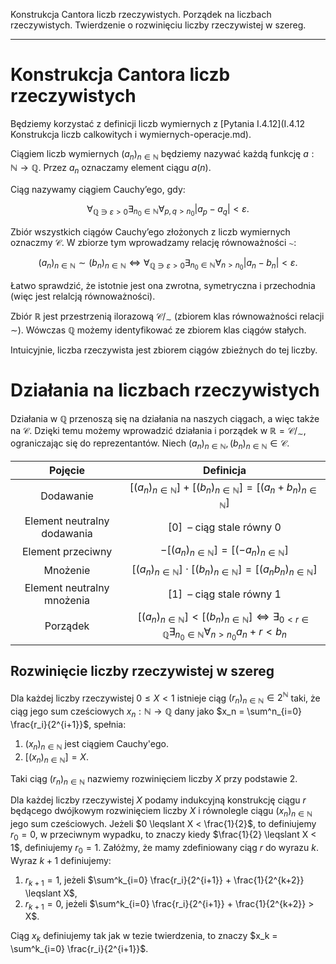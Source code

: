 Konstrukcja Cantora liczb rzeczywistych. Porządek na liczbach rzeczywistych.
Twierdzenie o rozwinięciu liczby rzeczywistej w szereg.

---

# Konstrukcja Cantora liczb rzeczywistych

Będziemy korzystać z definicji liczb wymiernych z
[Pytania I.4.12](I.4.12 Konstrukcja liczb calkowitych i wymiernych-operacje.md).

Ciągiem liczb wymiernych $(a_n)_{n\in\mathbb{N}}$ będziemy nazywać każdą funkcję $a: \mathbb{N} \rightarrow \mathbb{Q}$. Przez $a_n$ oznaczamy element ciągu $a(n)$.

Ciąg nazywamy ciągiem Cauchy’ego, gdy:

$$\forall_{\mathbb{Q}\ni\varepsilon>0}\exists_{n_0\in\mathbb{N}}\forall_{p,q>n_0}|a_p-a_q|<\varepsilon.$$

Zbiór wszystkich ciągów Cauchy’ego złożonych z liczb wymiernych oznaczmy $\mathcal{C}$. W zbiorze tym wprowadzamy relację równoważności $\sim$:

$$(a_n)_{n\in\mathbb{N}} \sim (b_n)_{n\in\mathbb{N}} \iff \forall_{\mathbb{Q}\ni\varepsilon>0}\exists_{n_0\in\mathbb{N}}\forall_{n>n_0}|a_n-b_n|<\varepsilon.$$

Łatwo sprawdzić, że istotnie jest ona zwrotna, symetryczna i przechodnia (więc jest relalcją równoważności).

Zbiór $\mathbb{R}$ jest przestrzenią ilorazową $\mathcal{C}/_{\sim}$ (zbiorem klas równoważności relacji $\sim$).
Wówczas $\mathbb{Q}$ możemy identyfikować ze zbiorem klas ciągów stałych.

Intuicyjnie, liczba rzeczywista jest zbiorem ciągów zbieżnych do tej liczby.

# Działania na liczbach rzeczywistych

Działania w $\mathbb{Q}$ przenoszą się na działania na naszych ciągach, a więc także na $\mathcal{C}$. Dzięki temu możemy wprowadzić działania i porządek w $\mathbb{R}=\mathcal{C}/_{\sim}$, ograniczając się do reprezentantów. Niech $(a_n)_{n\in\mathbb{N}}, (b_n)_{n\in\mathbb{N}} \in\mathcal{C}$.

|Pojęcie|Definicja|
|:-----:|:-------:|
| Dodawanie |$[(a_n)_{n\in\mathbb{N}}]+[(b_n)_{n\in\mathbb{N}}]=[(a_n+b_n)_{n\in\mathbb{N}}]$ |
| Element neutralny dodawania | $[0]\;$ – ciąg stale równy $0$ |
| Element przeciwny | $-[(a_n)_{n\in\mathbb{N}}]=[(-a_n)_{n\in\mathbb{N}}]$ |
| Mnożenie | $[(a_n)_{n\in\mathbb{N}}]\cdot [(b_n)_{n\in\mathbb{N}}]=[(a_nb_n)_{n\in\mathbb{N}}]$ |
| Element neutralny mnożenia | $[1]\;$ – ciąg stale równy $1$ |
| Porządek | $[(a_n)_{n\in\mathbb{N}}]<[(b_n)_{n\in\mathbb{N}}] \iff \exists_{0<r\in\mathbb{Q}}\exists_{n_0\in\mathbb{N}}\forall_{n>n_0}a_n+r<b_n$ |

## Rozwinięcie liczby rzeczywistej w szereg

Dla każdej liczby rzeczywistej $0 \leqslant X < 1$ istnieje ciąg $(r_n)_{n\in\mathbb{N}} \in 2^\mathbb{N}$ taki, że ciąg jego sum cześciowych $x_n: \mathbb{N} \rightarrow \mathbb{Q}$ dany jako $x_n = \sum^n_{i=0} \frac{r_i}{2^{i+1}}$, spełnia:

1. $(x_n)_{n\in\mathbb{N}}$ jest ciągiem Cauchy'ego.
2. $[(x_n)_{n\in\mathbb{N}}] = X$.

Taki ciąg $(r_n)_{n\in\mathbb{N}}$ nazwiemy rozwinięciem liczby $X$ przy podstawie 2.

Dla każdej liczby rzeczywistej $X$ podamy indukcyjną konstrukcję ciągu $r$ będącego dwójkowym rozwinięciem liczby $X$ i równolegle
ciągu $(x_n)_{n\in\mathbb{N}}$ jego sum cześciowych. Jeżeli $0 \leqslant X < \frac{1}{2}$, to definiujemy $r_0 = 0$, w przeciwnym wypadku, to znaczy
kiedy $\frac{1}{2} \leqslant X < 1$, definiujemy $r_0 = 1$. Załóżmy, że mamy zdefiniowany ciąg $r$ do wyrazu $k$. Wyraz $k+1$ definiujemy:

1. $r_{k+1} = 1$, jeżeli $\sum^k_{i=0} \frac{r_i}{2^{i+1}} + \frac{1}{2^{k+2}} \leqslant X$,
2. $r_{k+1} = 0$, jeżeli $\sum^k_{i=0} \frac{r_i}{2^{i+1}} + \frac{1}{2^{k+2}} > X$.

Ciąg $x_k$ definiujemy tak jak w tezie twierdzenia, to znaczy $x_k = \sum^k_{i=0} \frac{r_i}{2^{i+1}}$.
